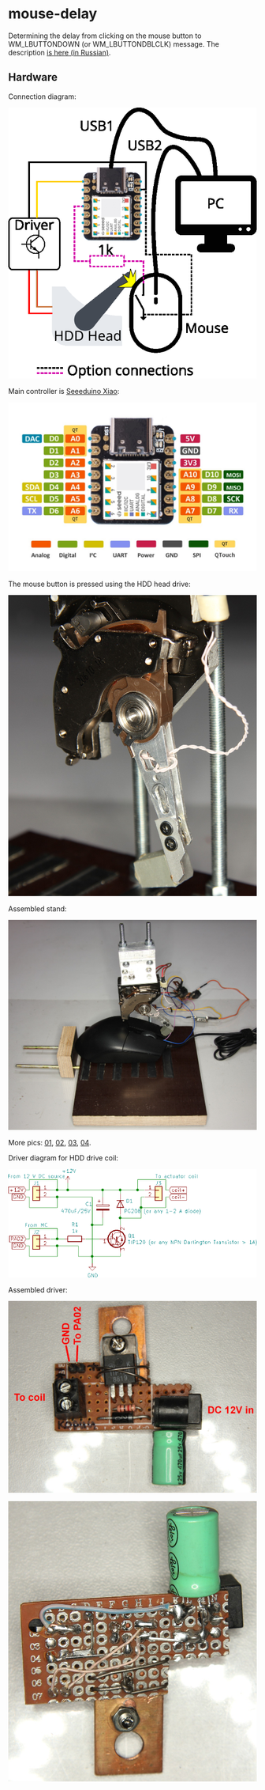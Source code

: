 # mouse-delay
Determining the delay from clicking on the mouse button to WM_LBUTTONDOWN (or WM_LBUTTONDBLCLK) message. The description [is here (in Russian)](https://www.ixbt.com/printers/mouse-button-delay-method.html).
 
## Hardware

Connection diagram:
 
![Connection diagram](https://github.com/KAlexK/mouse-delay/blob/main/pics/schematic-01.png)

Main controller is [Seeeduino Xiao](www.seeedstudio.com/Seeeduino-XIAO-Arduino-Microcontroller-SAMD21-Cortex-M0+-p-4426.html):
 
![Seeeduino Xiao](https://github.com/KAlexK/mouse-delay/blob/main/pics/Seeeduino-XIAO-pin-out.jpg)
 
The mouse button is pressed using the HDD head drive:
 
![HDD head drive](https://github.com/KAlexK/mouse-delay/blob/main/pics/stand-07.jpg)
 
Assembled stand:

![Assembled stand](https://github.com/KAlexK/mouse-delay/blob/main/pics/stand-04.jpg)

More pics: [01](https://github.com/KAlexK/mouse-delay/blob/main/pics/stand-05.jpg), [02](https://github.com/KAlexK/mouse-delay/blob/main/pics/stand-06.jpg), [03](https://github.com/KAlexK/mouse-delay/blob/main/pics/stand-08.jpg), [04](https://github.com/KAlexK/mouse-delay/blob/main/pics/stand-09.jpg).

Driver diagram for HDD drive coil:

![Driver diagram](https://github.com/KAlexK/mouse-delay/blob/main/pics/schematic.png)

Assembled driver:

![Assembled driver](https://github.com/KAlexK/mouse-delay/blob/main/pics/driver-01.jpg)

![Assembled driver](https://github.com/KAlexK/mouse-delay/blob/main/pics/driver-02.jpg)


